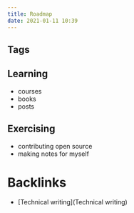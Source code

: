 ```yaml
---
title: Roadmap
date: 2021-01-11 10:39
---
```


## Tags



## Learning

* courses
* books
* posts

## Exercising 

* contributing open source
* making notes for myself

# Backlinks

- [Technical writing](Technical writing)
